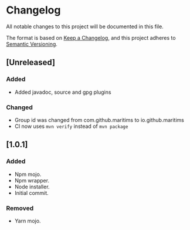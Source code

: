 # Changelog
All notable changes to this project will be documented in this file.

The format is based on [Keep a Changelog](https://keepachangelog.com/en/1.0.0/),
and this project adheres to [Semantic Versioning](https://semver.org/spec/v2.0.0.html).

## [Unreleased]
### Added
- Added javadoc, source and gpg plugins

### Changed
- Group id was changed from com.github.maritims to io.github.maritims
- CI now uses `mvn verify` instead of `mvn package`

## [1.0.1]
### Added
- Npm mojo.
- Npm wrapper.
- Node installer.
- Initial commit.

### Removed
- Yarn mojo.